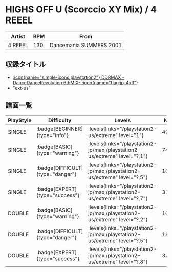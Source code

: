 # HIGHS OFF U (Scorccio XY Mix) / 4 REEEL

|Artist|BPM|From|
|------|---|----|
|4 REEEL|130|Dancemania SUMMERS 2001|

## 収録タイトル

- [:icon{name="simple-icons:playstation2"} DDRMAX -DanceDanceRevolution 6thMIX- :icon{name="flag:jp-4x3"}](/playstation2-jp/max)
- "ext-us"

## 譜面一覧

|PlayStyle|Difficulty|Levels|Notes|Movie|
|---------|----------|------|-----|-----|
|SINGLE| :badge[BEGINNER]{type="info"}| :levels{links="/playstation2-us/extreme" level="1"}|49/0||
|SINGLE| :badge[BASIC]{type="warning"}| :levels{links="/playstation2-jp/max,/playstation2-us/extreme" level="?,1"}|74/2||
|SINGLE| :badge[DIFFICULT]{type="danger"}| :levels{links="/playstation2-jp/max,/playstation2-us/extreme" level="?,5"}|169/26||
|SINGLE| :badge[EXPERT]{type="success"}| :levels{links="/playstation2-jp/max,/playstation2-us/extreme" level="?,7"}|316/2||
|DOUBLE| :badge[BASIC]{type="warning"}| :levels{links="/playstation2-jp/max,/playstation2-us/extreme" level="?,2"}|108/1||
|DOUBLE| :badge[DIFFICULT]{type="danger"}| :levels{links="/playstation2-jp/max,/playstation2-us/extreme" level="?,5"}|189/25||
|DOUBLE| :badge[EXPERT]{type="success"}| :levels{links="/playstation2-jp/max,/playstation2-us/extreme" level="?,8"}|323/0||
